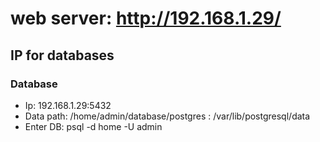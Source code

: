# web server: http://192.168.1.29/
## IP for databases
### Database
- Ip: 192.168.1.29:5432  
- Data path: /home/admin/database/postgres : /var/lib/postgresql/data
- Enter DB:  psql -d home -U admin